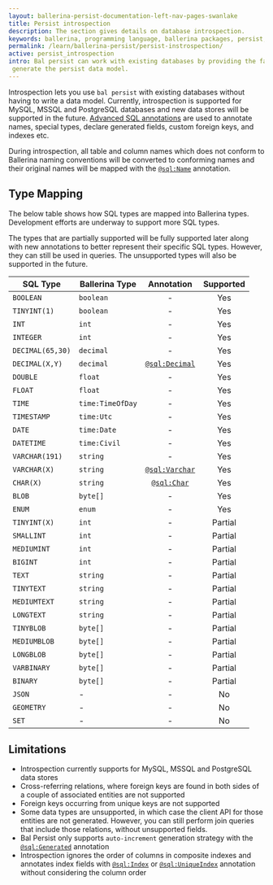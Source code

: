 ```yaml
---
layout: ballerina-persist-documentation-left-nav-pages-swanlake
title: Persist introspection
description: The section gives details on database introspection.
keywords: ballerina, programming language, ballerina packages, persist, introspection
permalink: /learn/ballerina-persist/persist-instrospection/
active: persist_introspection
intro: Bal persist can work with existing databases by providing the facility to introspect an existing database to 
 generate the persist data model.
---
```


Introspection lets you use `bal persist` with existing databases without having to write a
data model. Currently, introspection is supported for MySQL, MSSQL and PostgreSQL databases and new data stores will be supported
in the future. [Advanced SQL annotations](/learn/persist-model/#advanced-sql-annotations) are used to annotate names, special types, declare generated fields, custom foreign
keys, and indexes etc.

During introspection, all table and column names which does not conform to Ballerina naming conventions will be converted to conforming names and their original names will be mapped with the [`@sql:Name`](/learn/persist-model/#name-mapping-with-name-annotation) annotation.

## Type Mapping

The below table shows how SQL types are mapped into Ballerina types. Development efforts are underway to support more SQL types.

The types that are partially supported will be fully supported later along with new annotations to better represent their specific SQL types. However, they can still be used in queries. The unsupported types will also be supported in the future.


| SQL Type         | Ballerina Type   |                         Annotation                         | Supported |
|------------------|------------------|:----------------------------------------------------------:|:---------:|
| `BOOLEAN`        | `boolean`        |                             -                              |    Yes    |
| `TINYINT(1) `    | `boolean`        |                             -                              |    Yes    |
| `INT`            | `int`            |                             -                              |    Yes    |
| `INTEGER`        | `int`            |                             -                              |    Yes    |
| `DECIMAL(65,30)` | `decimal`        |                             -                              |    Yes    |
| `DECIMAL(X,Y)`   | `decimal`        | [`@sql:Decimal`](/learn/persist-model/#decimal-annotation) |    Yes    |
| `DOUBLE`         | `float`          |                             -                              |    Yes    |
| `FLOAT`          | `float`          |                             -                              |    Yes    |
| `TIME`           | `time:TimeOfDay` |                             -                              |    Yes    |
| `TIMESTAMP`      | `time:Utc`       |                             -                              |    Yes    |
| `DATE`           | `time:Date`      |                             -                              |    Yes    |
| `DATETIME`       | `time:Civil`     |                             -                              |    Yes    |
| `VARCHAR(191)`   | `string`         |                             -                              |    Yes    |
| `VARCHAR(X)`     | `string`         | [`@sql:Varchar`](/learn/persist-model/#varchar-annotation) |    Yes    |
| `CHAR(X)`        | `string`         |    [`@sql:Char`](/learn/persist-model/#char-annotation)    |    Yes    |
| `BLOB`           | `byte[]`         |                             -                              |    Yes    |
| `ENUM`           | `enum`           |                             -                              |    Yes    |
| `TINYINT(X)`     | `int`            |                             -                              |  Partial  |
| `SMALLINT`       | `int`            |                             -                              |  Partial  |
| `MEDIUMINT`      | `int`            |                             -                              |  Partial  |
| `BIGINT`         | `int`            |                             -                              |  Partial  |
| `TEXT`           | `string`         |                             -                              |  Partial  |
| `TINYTEXT`       | `string`         |                             -                              |  Partial  |
| `MEDIUMTEXT`     | `string`         |                             -                              |  Partial  |
| `LONGTEXT`       | `string`         |                             -                              |  Partial  |
| `TINYBLOB`       | `byte[]`         |                             -                              |  Partial  |
| `MEDIUMBLOB`     | `byte[]`         |                             -                              |  Partial  |
| `LONGBLOB`       | `byte[]`         |                             -                              |  Partial  |
| `VARBINARY`      | `byte[]`         |                             -                              |  Partial  |
| `BINARY`         | `byte[]`         |                             -                              |  Partial  |
| `JSON`           | -                |                             -                              |    No     |
| `GEOMETRY`       | -                |                             -                              |    No     |
| `SET`            | -                |                             -                              |    No     |


## Limitations

- Introspection currently supports for MySQL, MSSQL and PostgreSQL data stores
- Cross-referring relations, where foreign keys are found in both sides of a couple of associated entities are not supported
- Foreign keys occurring from unique keys are not supported
- Some data types are unsupported, in which case the client API for those entities are not generated. However, you can still perform join queries that include those relations, without unsupported fields.
- Bal Persist only supports `auto-increment` generation strategy with the [`@sql:Generated`](/learn/persist-model/#declare-generated-fields-with-generated-annotation) annotation
- Introspection ignores the order of columns in composite indexes and annotates index fields with [`@sql:Index`](/learn/persist-model/#index-annotation) or [`@sql:UniqueIndex`](/learn/persist-model/#uniqueindex-annotation) annotation without considering the column order
